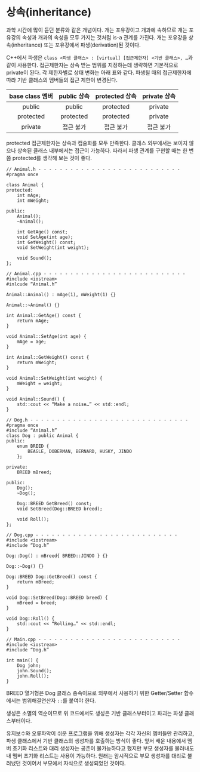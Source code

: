 # 상속(inheritance)
과학 시간에 많이 듣던 분류와 같은 개념이다. 개는 포유강이고 개과에 속하므로 개는 포유강의 속성과 개과의 속성을 모두 가지는 것처럼 is-a 관계를 가진다. 개는 포유강을 상속(inheritance) 또는 포유강에서 파생(derivation)된 것이다.

C++에서 파생은 `class <파생 클래스> : [virtual] [접근제한자] <기반 클래스>, …`과 같이 사용한다. 접근제한자는 상속 받는 범위를 지정하는데 생략하면 기본적으로 private이 된다. 각 제한자별로 상태 변화는 아래 표와 같다. 파생될 때의 접근제한자에 따라 기반 클래스의 멤버들의 접근 제한이 변경된다.

| base class 멤버 | public 상속 | protected 상속 | private 상속 |
| :-------------: | :---------: | :------------: | :----------: |
|     public      |   public    |   protected    |   private    |
|    protected    |  protected  |   protected    |   private    |
|     private     |  접근 불가  |   접근 불가    |  접근 불가   |

protected 접근제한자는 상속과 캡슐화를 모두 만족한다. 클래스 외부에서는 보이지 않으나 상속된 클래스 내부에서는 접근이 가능하다. 따라서 파생 관계를 구현할 때는 한 번쯤 protected를 생각해 보는 것이 좋다.

```
// Animal.h - - - - - - - - - - - - - - - - - - - - - - - - - - -
#pragma once

class Animal {
protected:
    int mAge;
    int mWeight;

public:
    Animal();
    ~Animal();

    int GetAge() const;
    void SetAge(int age);
    int GetWeight() const;
    void SetWeight(int weight);
    
    void Sound();
};

// Animal.cpp - - - - - - - - - - - - - - - - - - - - - - - - - - -
#include <iostream>
#inlcude “Animal.h”

Animal::Animal() : mAge(1), mWeight(1) {}

Animal::~Animal() {}

int Animal::GetAge() const {
    return mAge;
}

void Animal::SetAge(int age) {
    mAge = age;
}

int Animal::GetWeight() const {
    return mWeight;
}

void Animal::SetWeight(int weight) {
    mWeight = weight;
}

void Animal::Sound() {
    std::cout << “Make a noise…” << std::endl;
}

// Dog.h - - - - - - - - - - - - - - - - - - - - - - - - - - - - - -
#pragma once
#include “Animal.h”
class Dog : public Animal {
public:
    enum BREED {
        BEAGLE, DOBERMAN, BERNARD, HUSKY, JINDO
    };

private:
    BREED mBreed;

public:
    Dog();
    ~Dog();

    Dog::BREED GetBreed() const;
    void SetBreed(Dog::BREED breed);

    void Roll();
};

// Dog.cpp - - - - - - - - - - - - - - - - - - - - - - - - - - -
#include <iostream>
#include “Dog.h”

Dog::Dog() : mBreed{ BREED::JINDO } {}

Dog::~Dog() {}

Dog::BREED Dog::GetBreed() const {
    return mBreed;
}

void Dog::SetBreed(Dog::BREED breed) {
    mBreed = breed;
}

void Dog::Roll() {
    std::cout << “Rolling…” << std::endl;
}

// Main.cpp - - - - - - - - - - - - - - - - - - - - - - - - - - -
#include <iostream>
#include “Dog.h”

int main() {
    Dog john;
    john.Sound();
    john.Roll();
}
```

BREED 열거형은 Dog 클래스 종속이므로 외부에서 사용하기 위한 Getter/Setter 함수에서는 범위해결연산자 `::`를 붙여야 한다.

생성은 소멸의 역순이므로 위 코드에서도 생성은 기반 클래스부터이고 파괴는 파생 클래스부터이다.

유지보수와 오류파악이 쉬운 프로그램을 위해 생성자는 각각 자신의 멤버들만 관리하고, 파생 클래스에서 기반 클래스의 생성자를 호출하는 방식이 좋다. 앞서 배운 내용에서 멤버 초기화 리스트와 대리 생성자는 공존이 불가능하다고 했지만 부모 생성자를 불러내도 내 멤버 초기화 리스트는 사용이 가능하다. 원래는 암시적으로 부모 생성자를 대리로 불러냈던 것이어서 부모에서 자식으로 생성되었던 것이다.